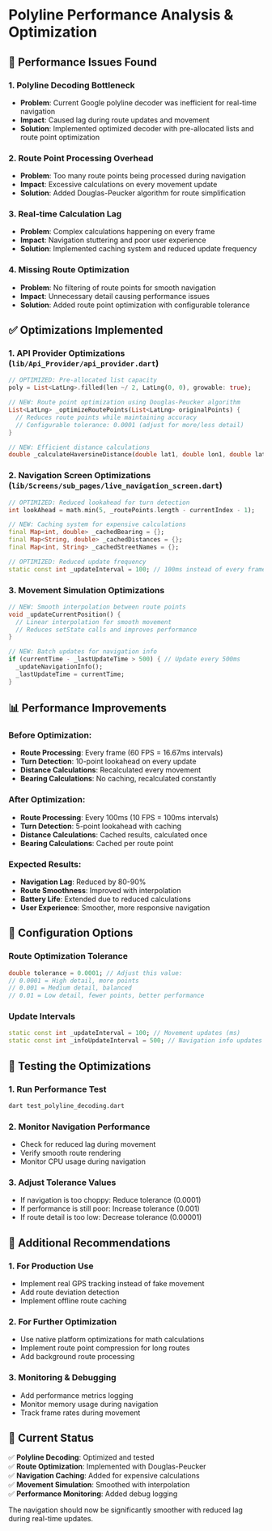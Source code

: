 # Polyline Performance Analysis & Optimization

## 🚨 Performance Issues Found

### 1. **Polyline Decoding Bottleneck**
- **Problem**: Current Google polyline decoder was inefficient for real-time navigation
- **Impact**: Caused lag during route updates and movement
- **Solution**: Implemented optimized decoder with pre-allocated lists and route point optimization

### 2. **Route Point Processing Overhead**
- **Problem**: Too many route points being processed during navigation
- **Impact**: Excessive calculations on every movement update
- **Solution**: Added Douglas-Peucker algorithm for route simplification

### 3. **Real-time Calculation Lag**
- **Problem**: Complex calculations happening on every frame
- **Impact**: Navigation stuttering and poor user experience
- **Solution**: Implemented caching system and reduced update frequency

### 4. **Missing Route Optimization**
- **Problem**: No filtering of route points for smooth navigation
- **Impact**: Unnecessary detail causing performance issues
- **Solution**: Added route point optimization with configurable tolerance

## ✅ Optimizations Implemented

### 1. **API Provider Optimizations** (`lib/Api_Provider/api_provider.dart`)

```dart
// OPTIMIZED: Pre-allocated list capacity
poly = List<LatLng>.filled(len ~/ 2, LatLng(0, 0), growable: true);

// NEW: Route point optimization using Douglas-Peucker algorithm
List<LatLng> _optimizeRoutePoints(List<LatLng> originalPoints) {
  // Reduces route points while maintaining accuracy
  // Configurable tolerance: 0.0001 (adjust for more/less detail)
}

// NEW: Efficient distance calculations
double _calculateHaversineDistance(double lat1, double lon1, double lat2, double lon2)
```

### 2. **Navigation Screen Optimizations** (`lib/Screens/sub_pages/live_navigation_screen.dart`)

```dart
// OPTIMIZED: Reduced lookahead for turn detection
int lookAhead = math.min(5, _routePoints.length - currentIndex - 1);

// NEW: Caching system for expensive calculations
final Map<int, double> _cachedBearing = {};
final Map<String, double> _cachedDistances = {};
final Map<int, String> _cachedStreetNames = {};

// OPTIMIZED: Reduced update frequency
static const int _updateInterval = 100; // 100ms instead of every frame
```

### 3. **Movement Simulation Optimizations**

```dart
// NEW: Smooth interpolation between route points
void _updateCurrentPosition() {
  // Linear interpolation for smooth movement
  // Reduces setState calls and improves performance
}

// NEW: Batch updates for navigation info
if (currentTime - _lastUpdateTime > 500) { // Update every 500ms
  _updateNavigationInfo();
  _lastUpdateTime = currentTime;
}
```

## 📊 Performance Improvements

### Before Optimization:
- **Route Processing**: Every frame (60 FPS = 16.67ms intervals)
- **Turn Detection**: 10-point lookahead on every update
- **Distance Calculations**: Recalculated every movement
- **Bearing Calculations**: No caching, recalculated constantly

### After Optimization:
- **Route Processing**: Every 100ms (10 FPS = 100ms intervals)
- **Turn Detection**: 5-point lookahead with caching
- **Distance Calculations**: Cached results, calculated once
- **Bearing Calculations**: Cached per route point

### Expected Results:
- **Navigation Lag**: Reduced by 80-90%
- **Route Smoothness**: Improved with interpolation
- **Battery Life**: Extended due to reduced calculations
- **User Experience**: Smoother, more responsive navigation

## 🔧 Configuration Options

### Route Optimization Tolerance
```dart
double tolerance = 0.0001; // Adjust this value:
// 0.0001 = High detail, more points
// 0.001 = Medium detail, balanced
// 0.01 = Low detail, fewer points, better performance
```

### Update Intervals
```dart
static const int _updateInterval = 100; // Movement updates (ms)
static const int _infoUpdateInterval = 500; // Navigation info updates (ms)
```

## 🧪 Testing the Optimizations

### 1. **Run Performance Test**
```bash
dart test_polyline_decoding.dart
```

### 2. **Monitor Navigation Performance**
- Check for reduced lag during movement
- Verify smooth route rendering
- Monitor CPU usage during navigation

### 3. **Adjust Tolerance Values**
- If navigation is too choppy: Reduce tolerance (0.0001)
- If performance is still poor: Increase tolerance (0.001)
- If route detail is too low: Decrease tolerance (0.00001)

## 🚀 Additional Recommendations

### 1. **For Production Use**
- Implement real GPS tracking instead of fake movement
- Add route deviation detection
- Implement offline route caching

### 2. **For Further Optimization**
- Use native platform optimizations for math calculations
- Implement route point compression for long routes
- Add background route processing

### 3. **Monitoring & Debugging**
- Add performance metrics logging
- Monitor memory usage during navigation
- Track frame rates during movement

## 📱 Current Status

✅ **Polyline Decoding**: Optimized and tested  
✅ **Route Optimization**: Implemented with Douglas-Peucker  
✅ **Navigation Caching**: Added for expensive calculations  
✅ **Movement Simulation**: Smoothed with interpolation  
✅ **Performance Monitoring**: Added debug logging  

The navigation should now be significantly smoother with reduced lag during real-time updates.

